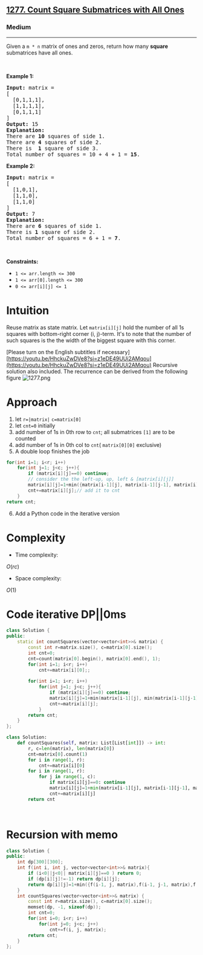 <h2><a href="https://leetcode.com/problems/count-square-submatrices-with-all-ones">1277. Count Square Submatrices with All Ones</a></h2><h3>Medium</h3><hr><p>Given a <code>m * n</code> matrix of ones and zeros, return how many <strong>square</strong> submatrices have all ones.</p>

<p>&nbsp;</p>
<p><strong class="example">Example 1:</strong></p>

<pre>
<strong>Input:</strong> matrix =
[
&nbsp; [0,1,1,1],
&nbsp; [1,1,1,1],
&nbsp; [0,1,1,1]
]
<strong>Output:</strong> 15
<strong>Explanation:</strong> 
There are <strong>10</strong> squares of side 1.
There are <strong>4</strong> squares of side 2.
There is  <strong>1</strong> square of side 3.
Total number of squares = 10 + 4 + 1 = <strong>15</strong>.
</pre>

<p><strong class="example">Example 2:</strong></p>

<pre>
<strong>Input:</strong> matrix = 
[
  [1,0,1],
  [1,1,0],
  [1,1,0]
]
<strong>Output:</strong> 7
<strong>Explanation:</strong> 
There are <b>6</b> squares of side 1.  
There is <strong>1</strong> square of side 2. 
Total number of squares = 6 + 1 = <b>7</b>.
</pre>

<p>&nbsp;</p>
<p><strong>Constraints:</strong></p>

<ul>
	<li><code>1 &lt;= arr.length&nbsp;&lt;= 300</code></li>
	<li><code>1 &lt;= arr[0].length&nbsp;&lt;= 300</code></li>
	<li><code>0 &lt;= arr[i][j] &lt;= 1</code></li>
</ul>

# Intuition
<!-- Describe your first thoughts on how to solve this problem. -->
Reuse matrix as state matrix. Let `matrix[i][j]` hold the number of all 1s squares with  bottom-right corner (i, j)-term. It's to note that the number of such squares is the the width of the biggest square  with this corner.

[Please turn on the English subtitles if necessary]
[https://youtu.be/HhckuZwDVe8?si=z1eDE49UUi2AMqou](https://youtu.be/HhckuZwDVe8?si=z1eDE49UUi2AMqou)
Recursive solution also included. The recurrence can be derived from the following figure
![1277.png](https://assets.leetcode.com/users/images/cc11dfc3-d08a-4ab5-bf08-df572f1dc5bd_1755657914.5041687.png)

# Approach
<!-- Describe your approach to solving the problem. -->
1. let `r=|matrix|` `c=matrix[0]`
2. let `cnt=0` initially
3. add number of 1s in 0th row to `cnt`; all submatrices `[1]` are to be counted
4. add number of 1s in 0th col to `cnt`( `matrix[0][0]` exclusive)
5. A double loop finishes the job
```cpp
for(int i=1; i<r; i++)
    for(int j=1; j<c; j++){
        if (matrix[i][j]==0) continue;
        // consider the the left-up, up, left & [matrix[i][j]]
        matrix[i][j]=1+min({matrix[i-1][j], matrix[i-1][j-1], matrix[i][j-1]});
        cnt+=matrix[i][j];// add it to cnt
    }
return cnt;
```
6. Add a Python code in the iterative version
# Complexity
- Time complexity:
<!-- Add your time complexity here, e.g. $$O(n)$$ -->
$O(rc)$
- Space complexity:
<!-- Add your space complexity here, e.g. $$O(n)$$ -->
$O(1)$
# Code iterative DP||0ms
```cpp []
class Solution {
public:
    static int countSquares(vector<vector<int>>& matrix) {
        const int r=matrix.size(), c=matrix[0].size();
        int cnt=0;
        cnt=count(matrix[0].begin(), matrix[0].end(), 1);
        for(int i=1; i<r; i++) 
            cnt+=matrix[i][0];;
        
        for(int i=1; i<r; i++)
            for(int j=1; j<c; j++){
                if (matrix[i][j]==0) continue;
                matrix[i][j]=1+min(matrix[i-1][j], min(matrix[i-1][j-1], matrix[i][j-1]));
                cnt+=matrix[i][j];
            }
        return cnt;
    }
};


```
```Python []
class Solution:
    def countSquares(self, matrix: List[List[int]]) -> int:
        r, c=len(matrix), len(matrix[0])
        cnt=matrix[0].count(1)
        for i in range(1, r): 
            cnt+=matrix[i][0]
        for i in range(1, r):
            for j in range(1, c):
                if matrix[i][j]==0: continue
                matrix[i][j]=1+min(matrix[i-1][j], matrix[i-1][j-1], matrix[i][j-1])
                cnt+=matrix[i][j]
        return cnt

        
```
# Recursion with memo
```cpp []
class Solution {
public:
    int dp[300][300];
    int f(int i, int j, vector<vector<int>>& matrix){
        if (i<0||j<0|| matrix[i][j]==0 ) return 0;
        if (dp[i][j]!=-1) return dp[i][j];
        return dp[i][j]=1+min({f(i-1, j, matrix),f(i-1, j-1, matrix),f(i, j-1, matrix)});
    }
    int countSquares(vector<vector<int>>& matrix) {
        const int r=matrix.size(), c=matrix[0].size();
        memset(dp, -1, sizeof(dp));
        int cnt=0;
        for(int i=0; i<r; i++)
            for(int j=0; j<c; j++)
                cnt+=f(i, j, matrix);
        return cnt;
    }
};

```
